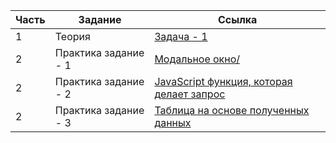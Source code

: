 | Часть | Задание | Ссылка |
| --- | --- | --- |
| 1 | Теория | [Задача - 1](./test--theory-1/task_1.js) |
| 2 | Практика задание - 1 | [Модальное окно/](https://antikab.github.io/arseny_prosvetov-test/test--practice-1/modal-form-table/) |
| 2 | Практика задание - 2 | [JavaScript функция, которая делает запрос](./test--practice-2/task_2.js) |
| 2 | Практика задание - 3 | [Таблица на основе полученных данных](./test--practice-3/task_3.js) |